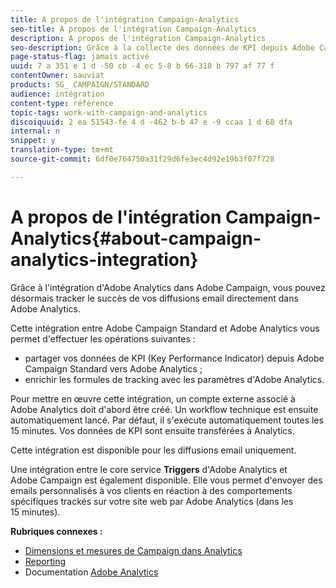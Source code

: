 ```yaml
---
title: A propos de l'intégration Campaign-Analytics
seo-title: A propos de l'intégration Campaign-Analytics
description: A propos de l'intégration Campaign-Analytics
seo-description: Grâce à la collecte des données de KPI depuis Adobe Campaign, vous pouvez désormais partager les données sur les campagnes avec Adobe Analytics afin d'évaluer les mesures de marketing par email depuis Adobe Campaign.
page-status-flag: jamais activé
uuid: 7 a 351 e 1 d -50 cb -4 ec 5-8 b 66-318 b 797 af 77 f
contentOwner: sauviat
products: SG_ CAMPAIGN/STANDARD
audience: intégration
content-type: référence
topic-tags: work-with-campaign-and-analytics
discoiquuid: 2 ea 51543-fe 4 d -462 b-b 47 e -9 ccaa 1 d 68 dfa
internal: n
snippet: y
translation-type: tm+mt
source-git-commit: 6df0e764750a31f29d6fe3ec4d92e19b3f07f728

---
```



# A propos de l'intégration Campaign-Analytics{#about-campaign-analytics-integration}

Grâce à l'intégration d'Adobe Analytics dans Adobe Campaign, vous pouvez désormais tracker le succès de vos diffusions email directement dans Adobe Analytics.

Cette intégration entre Adobe Campaign Standard et Adobe Analytics vous permet d'effectuer les opérations suivantes :

* partager vos données de KPI (Key Performance Indicator) depuis Adobe Campaign Standard vers Adobe Analytics ;
* enrichir les formules de tracking avec les paramètres d'Adobe Analytics.

Pour mettre en œuvre cette intégration, un compte externe associé à Adobe Analytics doit d'abord être créé. Un workflow technique est ensuite automatiquement lancé. Par défaut, il s'exécute automatiquement toutes les 15 minutes. Vos données de KPI sont ensuite transférées à Analytics.

Cette intégration est disponible pour les diffusions email uniquement.

Une intégration entre le core service **Triggers** d'Adobe Analytics et Adobe Campaign est également disponible. Elle vous permet d'envoyer des emails personnalisés à vos clients en réaction à des comportements spécifiques trackés sur votre site web par Adobe Analytics (dans les 15 minutes).

**Rubriques connexes :**

* [Dimensions et mesures de Campaign dans Analytics](../../integrating/using/campaign-dimensions-and-metrics-in-analytics.md)
* [Reporting](../../reporting/using/about-dynamic-reports.md)
* Documentation [Adobe Analytics](https://marketing.adobe.com/resources/help/en_US/reference/adobe-campaign.html)


